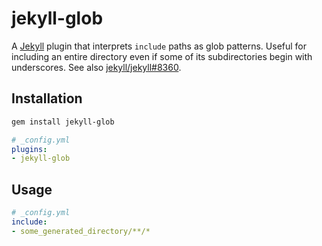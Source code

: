 # jekyll-glob

A [Jekyll](https://jekyllrb.com) plugin that interprets `include` paths as glob
patterns. Useful for including an entire directory even if some of its
subdirectories begin with underscores. See also [jekyll/jekyll#8360][8360].

## Installation

```sh
gem install jekyll-glob
```

```yml
# _config.yml
plugins:
- jekyll-glob
```

## Usage

```yml
# _config.yml
include:
- some_generated_directory/**/*
```

[8360]: https://github.com/jekyll/jekyll/issues/8630
